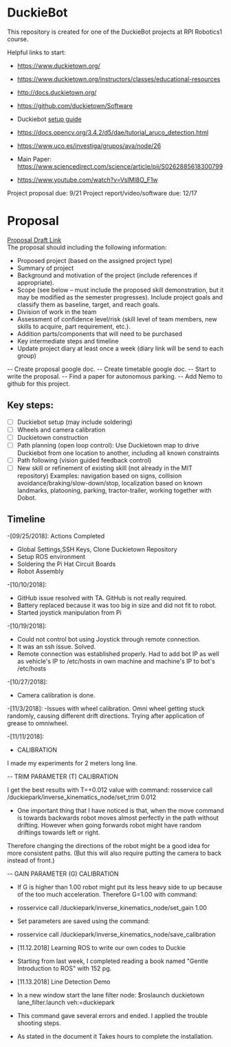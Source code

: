 # DuckieBot

This repository is created for one of the DuckieBot projects at RPI Robotics1 course.  

Helpful links to start:

- https://www.duckietown.org/
- https://www.duckietown.org/instructors/classes/educational-resources
- http://docs.duckietown.org/
- https://github.com/duckietown/Software
- Duckiebot [setup guide](https://docs.google.com/document/d/1J0EYZkcoZcbjndBVh_g7ouEWFcPu9WZ6be_LVghDoII/edit)
  
- https://docs.opencv.org/3.4.2/d5/dae/tutorial_aruco_detection.html
- https://www.uco.es/investiga/grupos/ava/node/26
- Main Paper: https://www.sciencedirect.com/science/article/pii/S0262885618300799
- https://www.youtube.com/watch?v=VsIMl8O_F1w

Project proposal due: 9/21
Project report/video/software due: 12/17

# Proposal
[Proposal Draft Link](https://docs.google.com/document/d/1Dqug7z7aldNEKwI-MgvFbbHySeMAW2DbE9ogw2JG2vc/edit?usp=sharing)  
The proposal should including the following information:
- Proposed project (based on the assigned project type)
- Summary of project 
- Background and motivation of the project (include references if appropriate).
- Scope (see below – must include the proposed skill demonstration, but it may be modified as the semester progresses).  Include project goals and classify them as baseline, target, and reach goals.
- Division of work in the team
- Assessment of confidence level/risk (skill level of team members, new skills to acquire, part requirement, etc.).
- Addition parts/components that will need to be purchased
- Key intermediate steps and timeline
- Update project diary at least once a week (diary link will be send to each group)

-- Create proposal google doc.
-- Create timetable google doc.
-- Start to write the proposal.
-- Find a paper for autonomous parking.
-- Add Nemo to github for this project.

## Key steps:
- [ ] Duckiebot setup (may include soldering) 
- [ ] Wheels and camera calibration 
- [ ] Duckietown construction
- [ ] Path planning (open loop control): Use Duckietown map to drive Duckiebot from one location to another, including all known constraints
- [ ] Path following (vision guided feedback control)
- [ ] New skill or refinement of existing skill (not already in the MIT repository) Examples: navigation based on signs, collision avoidance/braking/slow-down/stop, localization based on known landmarks, platooning, parking, tractor-trailer, working together with Dobot.

## Timeline
-[09/25/2018]: 
  Actions Completed
  - Global Settings,SSH Keys, Clone Duckietown Repository
  - Setup ROS environment
  - Soldering the Pi Hat Circuit Boards
  - Robot Assembly
  
-[10/10/2018]:
  - GitHub issue resolved with TA. GitHub is not really required.
  - Battery replaced because it was too big in size and did not fit to robot.
  - Started joystick manipulation from Pi
  
-[10/19/2018]:
  - Could not control bot using Joystick through remote connection.
  - It was an ssh issue. Solved.
  - Remote connection was established properly. Had to add bot IP as well as vehicle's IP to /etc/hosts in own machine and        machine's IP to bot's /etc/hosts
  
-[10/27/2018]:
  - Camera calibration is done.
  
-[11/3/2018]:
  -Issues with wheel calibration. Omni wheel getting stuck randomly, causing different drift directions. Trying after application of grease to omniwheel.
  
-[11/11/2018]:
  - CALIBRATION
  
  I made my experiments for 2 meters long line.
  
  -- TRIM PARAMETER (T) CALIBRATION
  
  I get the best results with T=+0.012 value with command:
  rosservice call /duckiepark/inverse_kinematics_node/set_trim  0.012

  - One important thing that I have noticed is that, when the move command is towards backwards robot moves almost perfectly    in the path without drifting. However when going forwards robot might have random driftings towards left or right.
  
  Therefore changing the directions of the robot might be a good idea for more consistent paths. (But this will also require putting the camera to back instead of front.)

  -- GAIN PARAMETER (G) CALIBRATION
  - If G is higher than 1.00 robot might put its less heavy side to up because of the too much acceleration. Therefore G=1.00 with command:
  - rosservice call /duckiepark/inverse_kinematics_node/set_gain 1.00

  - Set parameters are saved using the command:
  - rosservice call /duckiepark/inverse_kinematics_node/save_calibration
  
- [11.12.2018]
 Learning ROS to write our own codes to Duckie
 - Starting from last week, I completed reading a book named "Gentle Introduction to ROS" with 152 pg.

- [11.13.2018]
 Line Detection Demo
 - In a new window start the lane filter node:
	 $roslaunch duckietown lane_filter.launch veh:=duckiepark
 - This command gave several errors and ended. I applied the trouble shooting steps.
 - As stated in the document it Takes hours to complete the installation.
